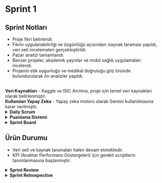# Sprint 1

## Sprint Notları
  
  - Proje fikri belirlendi. 
  - Fikrin uygulanabilirliği ve özgünlüğü açısından: kaynak taraması yapıldı, veri seti incelemeleri gerçekleştirildi.
  - Pazar analizi tamamlandı.
  - Benzer projeler, akademik yayınlar ve mobil sağlık uygulamaları incelendi.
  - Projenin etik uygunluğu ve medikal doğruluğu göz önünde bulundurularak ön analizler yapıldı.
<br/>
<strong> Veri Kaynakları</strong>  
- Kaggle ve ISIC Archive, proje için temel veri kaynakları olarak belirlenmiştir.
<br/>
<strong> Kullanılan Yapay Zeka</strong>  
- Yapay zeka motoru olarak Gemini kullanılmasına karar verilmiştir.

<br/>
<details>
<summary><strong> Daily Scrum</strong></summary>

<img src="screenshots/Toplantı.jpg" width="500"/>  
<img src="screenshots/Toplantı2.png" width="500"/>  
<img src="screenshots/Notlar.png" width="500"/>

</details>

<details>
<summary><strong>Puanlama Sistemi</strong></summary>

### Sprint Puanlama ve Tamamlama Mantığı

Toplam hedef puan: **1000 puan**  
Puanlar, her sprintte yapılacak işlerin:

- Kapsamı  
- Teknik zorluk derecesi  
- Proje üzerindeki etkisi gibi faktörler göz önünde bulundurularak dağıtılmıştır.


🔹 **Sprint 1 – 250 Puan**  
- Proje fikri belirlendi  
- Kaynak ve veri seti araştırması yapıldı  
- Uygulanabilirlik ve özgünlük analizleri tamamlandı  
- Gerekli araçlar ve kaynaklar belirlendi

Hedef başarıyla tamamlandı.

---

🔹 **Sprint 2 – 350 Puan**  
- Yapay zeka modeli geliştirilecek  
- Veri seti işlenecek  
- Sınıflandırma ve analiz fonksiyonları yazılacak  
- API mimarisi kurulacak ve test edilecek

 Odak: Teknik geliştirme ve yapay zeka entegrasyonu

---

🔹 **Sprint 3 – 400 Puan**  
- Kullanıcı arayüzü geliştirilecek  
- Arayüz–model–API entegrasyonu yapılacak  
- Sistem genel testleri gerçekleştirilecek  
- Minimum çalışır ürün (MVP) sunulacak

Odak: Entegrasyon ve final ürünün ortaya çıkarılması

</details>



<details>
<summary><strong>Sprint Board</strong></summary>

- Sprint board yönetimi için **Trello** kullanımı tercih edildi.  
- Trello panosu oluşturuldu ve ekip üyeleri eklendi.  
<br/>
<img src="screenshots/trello.png" width="600"/>
</details>


## Ürün Durumu

- Veri seti ve kaynak taramaları halen devam etmektedir.  
- KPI (Anahtar Performans Göstergeleri) için gerekli scriptlerin tanımlanmasına başlanmıştır.

<details>
<summary><strong>Sprint Review</strong></summary>
  
Ekiple bir toplantı gerçekleştirildi. Proje fikri beğenildi ve nasıl geliştirileceği üzerine fikir alışverişinde bulunuldu.
Sprint süresince uygulamanın içeriği detaylandırıldı, eksikler belirlendi ve notlar alındı.

**Sprint Review Katılımcıları:** Hatice Aksu, Sudem Zırhlı, Miray Aykın

</details>

<details>
<summary><strong> Sprint Retrospective</strong></summary>

- Görev paylaşımı iyiydi, ancak süre planlaması yetersiz kaldı. Bu nedenle ikinci sprint için daha ayrıntılı ve gerçekçi bir zaman planlaması yapılmasına karar verildi.  
- Trello ve Gemini araçları etkili bir şekilde kullanıldı.  
- Kaggle ve ISIC veri kaynaklarının ikinci sprintte daha aktif ve derinlemesine kullanılmasına yönelik planlamalar yapıldı.

</details>


